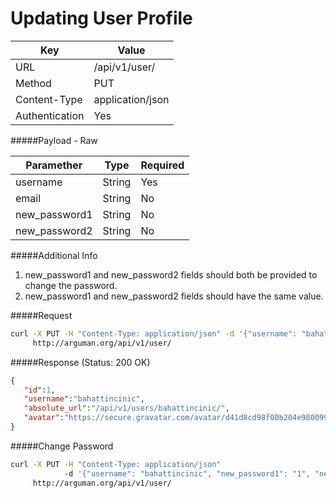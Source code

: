 Updating User Profile
===========================
| Key             | Value                                                 |
| ----------------|-------------------------------------------------------|
| URL             | /api/v1/user/                                         |
| Method          | PUT                                                   |
| Content-Type    | application/json                                      |
| Authentication  | Yes                                                   |


#####Payload - Raw

| Paramether    | Type     |  Required |
| ------------- | ---------| --------------|
| username      | String   |  Yes          |
| email         | String   |  No           |
| new_password1 | String   |  No           |
| new_password2 | String   |  No           |

#####Additional Info
1. new_password1 and new_password2 fields should both be provided to change the password.
2. new_password1 and new_password2 fields should have the same value.


#####Request

```bash
curl -X PUT -H "Content-Type: application/json" -d '{"username": "bahattincinic"}'
     http://arguman.org/api/v1/user/
```

#####Response (Status: 200 OK)

```json
{
   "id":1,
   "username":"bahattincinic",
   "absolute_url":"/api/v1/users/bahattincinic/",
   "avatar":"https://secure.gravatar.com/avatar/d41d8cd98f00b204e9800998ecf8427e.jpg?s=80&r=g&d=mm"
}
```

#####Change Password

```bash
curl -X PUT -H "Content-Type: application/json"
            -d '{"username": "bahattincinic", "new_password1": "1", "new_password2": "1"}'
     http://arguman.org/api/v1/user/
```
